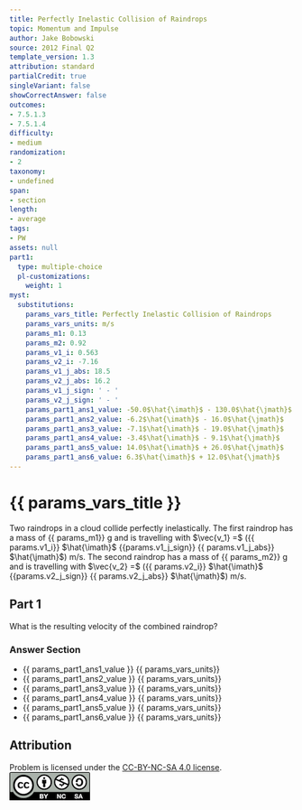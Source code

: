 ```yaml
---
title: Perfectly Inelastic Collision of Raindrops
topic: Momentum and Impulse
author: Jake Bobowski
source: 2012 Final Q2
template_version: 1.3
attribution: standard
partialCredit: true
singleVariant: false
showCorrectAnswer: false
outcomes:
- 7.5.1.3
- 7.5.1.4
difficulty:
- medium
randomization:
- 2
taxonomy:
- undefined
span:
- section
length:
- average
tags:
- PW
assets: null
part1:
  type: multiple-choice
  pl-customizations:
    weight: 1
myst:
  substitutions:
    params_vars_title: Perfectly Inelastic Collision of Raindrops
    params_vars_units: m/s
    params_m1: 0.13
    params_m2: 0.92
    params_v1_i: 0.563
    params_v2_i: -7.16
    params_v1_j_abs: 18.5
    params_v2_j_abs: 16.2
    params_v1_j_sign: ' - '
    params_v2_j_sign: ' - '
    params_part1_ans1_value: -50.0$\hat{\imath}$ - 130.0$\hat{\jmath}$
    params_part1_ans2_value: -6.2$\hat{\imath}$ - 16.0$\hat{\jmath}$
    params_part1_ans3_value: -7.1$\hat{\imath}$ - 19.0$\hat{\jmath}$
    params_part1_ans4_value: -3.4$\hat{\imath}$ - 9.1$\hat{\jmath}$
    params_part1_ans5_value: 14.0$\hat{\imath}$ + 26.0$\hat{\jmath}$
    params_part1_ans6_value: 6.3$\hat{\imath}$ + 12.0$\hat{\jmath}$
---
```

# {{ params_vars_title }}
Two raindrops in a cloud collide perfectly inelastically. The first raindrop has a mass of {{ params_m1}} g and is travelling with $\vec{v_1} =$ ({{ params.v1_i}} $\hat{\imath}$ {{params.v1_j_sign}} {{ params.v1_j_abs}} $\hat{\jmath}$) m/s.
The second raindrop has a mass of {{ params_m2}} g and is travelling with $\vec{v_2} =$ ({{ params.v2_i}} $\hat{\imath}$ {{params.v2_j_sign}} {{ params.v2_j_abs}} $\hat{\jmath}$) m/s.

## Part 1

What is the resulting velocity of the combined raindrop?

### Answer Section

- {{ params_part1_ans1_value }} {{ params_vars_units}}
- {{ params_part1_ans2_value }} {{ params_vars_units}}
- {{ params_part1_ans3_value }} {{ params_vars_units}}
- {{ params_part1_ans4_value }} {{ params_vars_units}}
- {{ params_part1_ans5_value }} {{ params_vars_units}}
- {{ params_part1_ans6_value }} {{ params_vars_units}}

## Attribution

Problem is licensed under the [CC-BY-NC-SA 4.0 license](https://creativecommons.org/licenses/by-nc-sa/4.0/).<br> ![The Creative Commons 4.0 license requiring attribution-BY, non-commercial-NC, and share-alike-SA license.](https://raw.githubusercontent.com/firasm/bits/master/by-nc-sa.png)